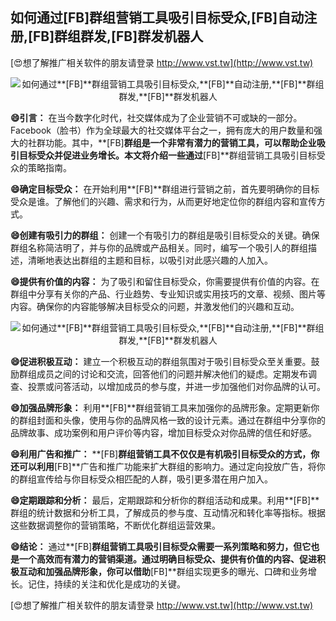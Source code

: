 ## **如何通过**[FB]**群组营销工具吸引目标受众,**[FB]**自动注册,**[FB]**群组群发,**[FB]**群发机器人**

[😍想了解推广相关软件的朋友请登录 http://www.vst.tw](http://www.vst.tw)

 <center><img src="https://vst.tw/MP4/tuiguang/png/0.png" alt="如何通过**[FB]**群组营销工具吸引目标受众,**[FB]**自动注册,**[FB]**群组群发,**[FB]**群发机器人"></center>

**😄引言：**
在当今数字化时代，社交媒体成为了企业营销不可或缺的一部分。Facebook（脸书）作为全球最大的社交媒体平台之一，拥有庞大的用户数量和强大的社群功能。其中，**[FB]**群组是一个非常有潜力的营销工具，可以帮助企业吸引目标受众并促进业务增长。本文将介绍一些通过**[FB]**群组营销工具吸引目标受众的策略指南。

**😄确定目标受众：**
在开始利用**[FB]**群组进行营销之前，首先要明确你的目标受众是谁。了解他们的兴趣、需求和行为，从而更好地定位你的群组内容和宣传方式。

**😄创建有吸引力的群组：**
创建一个有吸引力的群组是吸引目标受众的关键。确保群组名称简洁明了，并与你的品牌或产品相关。同时，编写一个吸引人的群组描述，清晰地表达出群组的主题和目标，以吸引对此感兴趣的人加入。

**😄提供有价值的内容：**
为了吸引和留住目标受众，你需要提供有价值的内容。在群组中分享有关你的产品、行业趋势、专业知识或实用技巧的文章、视频、图片等内容。确保你的内容能够解决目标受众的问题，并激发他们的兴趣和互动。

 <center><img src="https://vst.tw/MP4/tuiguang/png/4.png" alt="如何通过**[FB]**群组营销工具吸引目标受众,**[FB]**自动注册,**[FB]**群组群发,**[FB]**群发机器人"></center>

**😄促进积极互动：**
建立一个积极互动的群组氛围对于吸引目标受众至关重要。鼓励群组成员之间的讨论和交流，回答他们的问题并解决他们的疑虑。定期发布调查、投票或问答活动，以增加成员的参与度，并进一步加强他们对你品牌的认可。

**😄加强品牌形象：**
利用**[FB]**群组营销工具来加强你的品牌形象。定期更新你的群组封面和头像，使用与你的品牌风格一致的设计元素。通过在群组中分享你的品牌故事、成功案例和用户评价等内容，增加目标受众对你品牌的信任和好感。

**😄利用广告和推广：**
**[FB]**群组营销工具不仅仅是有机吸引目标受众的方式，你还可以利用**[FB]**广告和推广功能来扩大群组的影响力。通过定向投放广告，将你的群组宣传给与你目标受众相匹配的人群，吸引更多潜在用户加入。

**😄定期跟踪和分析：**
最后，定期跟踪和分析你的群组活动和成果。利用**[FB]**群组的统计数据和分析工具，了解成员的参与度、互动情况和转化率等指标。根据这些数据调整你的营销策略，不断优化群组运营效果。

**😄结论：**
通过**[FB]**群组营销工具吸引目标受众需要一系列策略和努力，但它也是一个高效而有潜力的营销渠道。通过明确目标受众、提供有价值的内容、促进积极互动和加强品牌形象，你可以借助**[FB]**群组实现更多的曝光、口碑和业务增长。记住，持续的关注和优化是成功的关键。

[😍想了解推广相关软件的朋友请登录 http://www.vst.tw](http://www.vst.tw)




